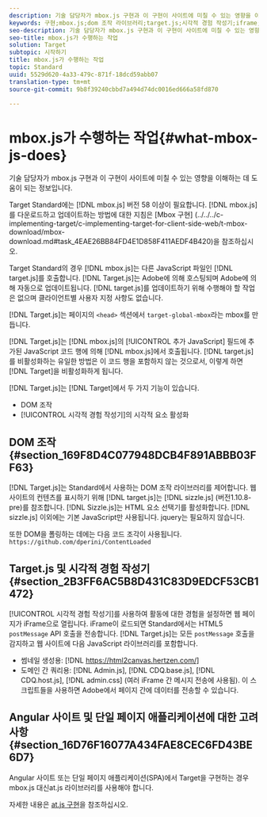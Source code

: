 ```yaml
---
description: 기술 담당자가 mbox.js 구현과 이 구현이 사이트에 미칠 수 있는 영향을 이해하는 데 도움이 되는 정보입니다.
keywords: 구현;mbox.js;dom 조작 라이브러리;target.js;시각적 경험 작성기;iframe;angular 사이트;단일 페이지 애플리케이션;단일 페이지 앱;SPA
seo-description: 기술 담당자가 mbox.js 구현과 이 구현이 사이트에 미칠 수 있는 영향을 이해하는 데 도움이 되는 정보입니다.
seo-title: mbox.js가 수행하는 작업
solution: Target
subtopic: 시작하기
title: mbox.js가 수행하는 작업
topic: Standard
uuid: 5529d620-4a33-479c-871f-18dcd59abb07
translation-type: tm+mt
source-git-commit: 9b8f39240cbbd7a494d74dc0016ed666a58fd870

---
```



# mbox.js가 수행하는 작업{#what-mbox-js-does}

기술 담당자가 mbox.js 구현과 이 구현이 사이트에 미칠 수 있는 영향을 이해하는 데 도움이 되는 정보입니다.

Target Standard에는 [!DNL mbox.js] 버전 58 이상이 필요합니다. [!DNL mbox.js]를 다운로드하고 업데이트하는 방법에 대한 지침은 [Mbox 구현] (../../../c-implementing-target/c-implementing-target-for-client-side-web/t-mbox-download/mbox-download.md#task_4EAE26BB84FD4E1D858F411AEDF4B420)을 참조하십시오.

Target Standard의 경우 [!DNL mbox.js]는 다른 JavaScript 파일인 [!DNL target.js]를 호출합니다. [!DNL Target.js]는 Adobe에 의해 호스팅되며 Adobe에 의해 자동으로 업데이트됩니다. [!DNL target.js]를 업데이트하기 위해 수행해야 할 작업은 없으며 클라이언트별 사용자 지정 사항도 없습니다.

[!DNL Target.js]는 페이지의 `<head>` 섹션에서 `target-global-mbox`라는 mbox를 만듭니다.

[!DNL Target.js]는 [!DNL mbox.js]의 [!UICONTROL 추가 JavaScript] 필드에 추가된 JavaScript 코드 행에 의해 [!DNL mbox.js]에서 호출됩니다. [!DNL target.js]를 비활성화하는 유일한 방법은 이 코드 행을 포함하지 않는 것으로서, 이렇게 하면 [!DNL Target]을 비활성화하게 됩니다.

[!DNL Target.js]는 [!DNL Target]에서 두 가지 기능이 있습니다.

* DOM 조작
* [!UICONTROL 시각적 경험 작성기]의 시각적 요소 활성화

## DOM 조작 {#section_169F8D4C077948DCB4F891ABBB03FF63}

[!DNL Target.js]는 Standard에서 사용하는 DOM 조작 라이브러리를 제어합니다. 웹 사이트의 컨텐츠를 표시하기 위해 [!DNL target.js]는 [!DNL sizzle.js] (버전1.10.8-pre)를 참조합니다. [!DNL Sizzle.js]는 HTML 요소 선택기를 활성화합니다. [!DNL sizzle.js] 이외에는 기본 JavaScript만 사용됩니다. jquery는 필요하지 않습니다.

또한 DOM을 폴링하는 데에는 다음 코드 조각이 사용됩니다.
`https://github.com/dperini/ContentLoaded`

## Target.js 및 시각적 경험 작성기 {#section_2B3FF6AC5B8D431C83D9EDCF53CB1472}

[!UICONTROL 시각적 경험 작성기]를 사용하여 활동에 대한 경험을 설정하면 웹 페이지가 iFrame으로 열립니다. iFrame이 로드되면 Standard에서는 HTML5 `postMessage` API 호출을 전송합니다. [!DNL Target.js]는 모든 `postMessage` 호출을 감지하고 웹 사이트에 다음 JavaScript 라이브러리를 포함합니다.

* 썸네일 생성용: [!DNL https://html2canvas.hertzen.com/]
* 도메인 간 쿼리용: [!DNL Admin.js], [!DNL CDQ.base.js], [!DNL CDQ.host.js], [!DNL admin.css] (여러 iFrame 간 메시지 전송에 사용됨). 이 스크립트들을 사용하면 Adobe에서 페이지 간에 데이터를 전송할 수 있습니다.

## Angular 사이트 및 단일 페이지 애플리케이션에 대한 고려 사항 {#section_16D76F16077A434FAE8CEC6FD43BE6D7}

Angular 사이트 또는 단일 페이지 애플리케이션(SPA)에서 Target을 구현하는 경우 mbox.js 대신at.js 라이브러리를 사용해야 합니다.

자세한 내용은 [at.js 구현](../../../c-implementing-target/c-implementing-target-for-client-side-web/t-mbox-download/c-target-atjs-implementation/target-atjs-implementation.md#concept_8AC8D169E02944B1A547A0CAD97EAC17)을 참조하십시오.
